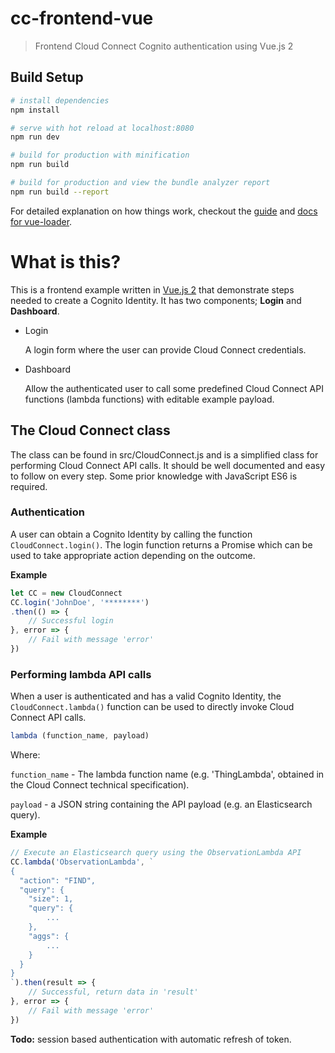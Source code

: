 # cc-frontend-vue

> Frontend Cloud Connect Cognito authentication using Vue.js 2

## Build Setup

``` bash
# install dependencies
npm install

# serve with hot reload at localhost:8080
npm run dev

# build for production with minification
npm run build

# build for production and view the bundle analyzer report
npm run build --report
```

For detailed explanation on how things work, checkout the [guide](http://vuejs-templates.github.io/webpack/) and [docs for vue-loader](http://vuejs.github.io/vue-loader).

# What is this?

This is a frontend example written in [Vue.js 2](https://vuejs.org/) that demonstrate steps needed to create a Cognito Identity. It has two components; **Login** and **Dashboard**.

* Login

	A login form where the user can provide Cloud Connect credentials.

* Dashboard

    Allow the authenticated user to call some predefined Cloud Connect API functions (lambda functions) with editable example payload.

## The Cloud Connect class

The class can be found in src/CloudConnect.js and is a simplified class for performing Cloud Connect API calls. It should be well documented and easy to follow on every step. Some prior knowledge with JavaScript ES6 is required.

### Authentication

A user can obtain a Cognito Identity by calling the function `CloudConnect.login()`. The login function returns a Promise which can be used to take appropriate action depending on the outcome.

**Example**
```javascript
let CC = new CloudConnect
CC.login('JohnDoe', '********')
.then(() => {
    // Successful login
}, error => {
    // Fail with message 'error'
})
```

### Performing lambda API calls

When a user is authenticated and has a valid Cognito Identity, the `CloudConnect.lambda()` function can be used to directly invoke Cloud Connect API calls.

```javascript
lambda (function_name, payload)
```
Where:

`function_name` - The lambda function name (e.g. 'ThingLambda', obtained in the Cloud Connect technical specification).

`payload` - a JSON string containing the API payload (e.g. an Elasticsearch query).

**Example**

```javascript
// Execute an Elasticsearch query using the ObservationLambda API
CC.lambda('ObservationLambda', `
{
  "action": "FIND",
  "query": {
    "size": 1,
    "query": {
        ...
    },
    "aggs": {
        ...
    }
  }
}
`).then(result => {
    // Successful, return data in 'result'
}, error => {
    // Fail with message 'error'
})
```



**Todo:** session based authentication with automatic refresh of token.